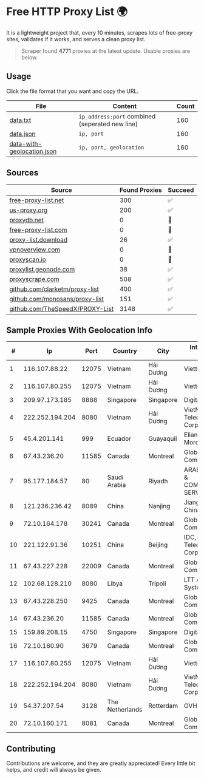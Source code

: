 
# Free HTTP Proxy List 🌍

It is a lightweight project that, every 10 minutes, scrapes lots of free-proxy sites, validates if it works, and serves a clean proxy list.


> Scraper found **4771** proxies at the latest update. Usable proxies are below.

## Usage

Click the file format that you want and copy the URL.


|File|Content|Count|
|----|-------|-----|
|[data.txt](https://raw.githubusercontent.com/themiralay/Proxy-List-World/master/data.txt)|`ip_address:port` combined (seperated new line)|160|
|[data.json](https://raw.githubusercontent.com/themiralay/Proxy-List-World/master/data.json)|`ip, port`|160|
|[data-with-geolocation.json](https://raw.githubusercontent.com/themiralay/Proxy-List-World/master/data-with-geolocation.json)|`ip, port, geolocation`|160|

## Sources

|Source|Found Proxies|Succeed|
|------|-------------|-------|
|[free-proxy-list.net](https://free-proxy-list.net)|300|✅|
|[us-proxy.org](https://www.us-proxy.org)|200|✅|
|[proxydb.net](http://proxydb.net)|0|🚫|
|[free-proxy-list.com](https://free-proxy-list.com/?page=&port=&type%5B%5D=http&type%5B%5D=https&up_time=0&search=Search)|0|🚫|
|[proxy-list.download](https://www.proxy-list.download/HTTP)|26|✅|
|[vpnoverview.com](https://vpnoverview.com/privacy/anonymous-browsing/free-proxy-servers)|0|🚫|
|[proxyscan.io](https://www.proxyscan.io)|0|🚫|
|[proxylist.geonode.com](https://proxylist.geonode.com/api/proxy-list?limit=300&page=1&sort_by=lastChecked&sort_type=desc&protocols=http,https)|38|✅|
|[proxyscrape.com](https://api.proxyscrape.com/v2/?request=displayproxies&protocol=http&timeout=10000&country=all&ssl=all&anonymity=all)|508|✅|
|[github.com/clarketm/proxy-list](https://raw.githubusercontent.com/clarketm/proxy-list/master/proxy-list-raw.txt)|400|✅|
|[github.com/monosans/proxy-list](https://raw.githubusercontent.com/monosans/proxy-list/main/proxies/http.txt)|151|✅|
|[github.com/TheSpeedX/PROXY-List](https://raw.githubusercontent.com/TheSpeedX/PROXY-List/master/http.txt)|3148|✅|


## Sample Proxies With Geolocation Info

|#|Ip|Port|Country|City|Internet Service Provider|
|-|--|----|-------|----|-------------------------|
|1|116.107.88.22|12075|Vietnam|Hải Dương|Viettel Corporation|
|2|116.107.80.255|12075|Vietnam|Hải Dương|Viettel Corporation|
|3|209.97.173.185|8888|Singapore|Singapore|DigitalOcean, LLC|
|4|222.252.194.204|8080|Vietnam|Hải Dương|VietNam Post and Telecom Corporation|
|5|45.4.201.141|999|Ecuador|Guayaquil|Eliana Vanessa Morocho Oña|
|6|67.43.236.20|11585|Canada|Montreal|GloboTech Communications|
|7|95.177.184.57|80|Saudi Arabia|Riyadh|ARABIAN INTERNET & COMMUNICATIONS SERVICES CO.LTD|
|8|121.236.236.42|8089|China|Nanjing|Jiangsu Network of ChinaTelecom|
|9|72.10.164.178|30241|Canada|Montreal|GloboTech Communications|
|10|221.122.91.36|10251|China|Beijing|IDC, China Telecommunications Corporation|
|11|67.43.227.228|22009|Canada|Montreal|GloboTech Communications|
|12|102.68.128.210|8080|Libya|Tripoli|LTT Autonomous System, Tripoli Libya|
|13|67.43.228.250|9425|Canada|Montreal|GloboTech Communications|
|14|67.43.236.20|11585|Canada|Montreal|GloboTech Communications|
|15|159.89.208.15|4750|Singapore|Singapore|DigitalOcean, LLC|
|16|72.10.160.90|3679|Canada|Montreal|GloboTech Communications|
|17|116.107.80.255|12075|Vietnam|Hải Dương|Viettel Corporation|
|18|222.252.194.204|8080|Vietnam|Hải Dương|VietNam Post and Telecom Corporation|
|19|54.37.207.54|3128|The Netherlands|Rotterdam|OVH SAS|
|20|72.10.160.171|8081|Canada|Montreal|GloboTech Communications|



## Contributing

Contributions are welcome, and they are greatly appreciated! Every
little bit helps, and credit will always be given.

